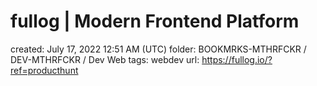 # fullog | Modern Frontend Platform

created: July 17, 2022 12:51 AM (UTC)
folder: BOOKMRKS-MTHRFCKR / DEV-MTHRFCKR / Dev Web
tags: webdev
url: https://fullog.io/?ref=producthunt